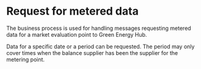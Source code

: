 # Request for metered data

The business process is used for handling messages requesting metered data for a market evaluation point to Green Energy Hub.

Data for a specific date or a period can be requested. The period may only cover times when the balance
supplier has been the supplier for the metering point.
